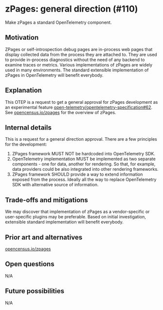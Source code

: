 # zPages: general direction (#110)

Make zPages a standard OpenTelemetry component.

## Motivation

ZPages or self-introspection debug pages are in-process web pages that display collected data from the process they are attached to. They are used to provide in-process diagnostics without the need of any backend to examine traces or metrics. Various implementations of zPages are widely used in many environments. The standard extensible implementation of zPages in OpenTelemetry will benefit everybody.

## Explanation

This OTEP is a request to get a general approval for zPages development as an experimental feature [open-telemetry/opentelemetry-specification#62](https://github.com/open-telemetry/opentelemetry-specification/pull/632). See [opencensus.io/zpages](https://opencensus.io/zpages/) for the overview of zPages.

## Internal details

This is a request for a general direction approval. There are a few principles for the development:

1. ZPages framework MUST NOT be hardcoded into OpenTelemetry SDK.
2. OpenTelemetry implementation MUST be implemented as two separate components - one for data, another for rendering. So that, for example, data providers could be also integrated into other rendering frameworks.
3. ZPages framework SHOULD provide a way to extend information exposed from the process. Ideally all the way to replace OpenTelemetry SDK with alternative source of information.

## Trade-offs and mitigations

We may discover that implementation of zPages as a vendor-specific or user-specific plugins may be preferable. Based on initial investigation, extensible standard implementation will benefit everybody.

## Prior art and alternatives

[opencensus.io/zpages](https://opencensus.io/zpages/)

## Open questions

N/A

## Future possibilities

N/A
